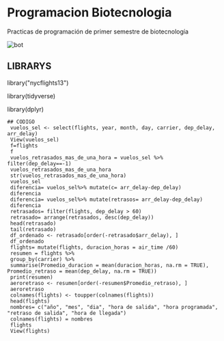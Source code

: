 # Programacion Biotecnologia
Practicas de programación de primer semestre de biotecnología 

![bot](https://github.com/user-attachments/assets/b5589fac-d5f9-4540-b878-220909aff27e)

## LIBRARYS 
library("nycflights13")

library(tidyverse)

library(dplyr) 
```
## CODIGO
 vuelos_sel <- select(flights, year, month, day, carrier, dep_delay, arr_delay)
 View(vuelos_sel)
 f=flights
 f
 vuelos_retrasados_mas_de_una_hora = vuelos_sel %>% filter(dep_delay==-1)
 vuelos_retrasados_mas_de_una_hora
 str(vuelos_retrasados_mas_de_una_hora)
 vuelos_sel
 diferencia= vuelos_sel%>% mutate(c= arr_delay-dep_delay)
 diferencia
 diferencia= vuelos_sel%>% mutate(retrasos= arr_delay-dep_delay)
 diferencia
 retrasados= filter(flights, dep_delay > 60)
 retrasado= arrange(retrasados, desc(dep_delay))
 head(retrasado)
 tail(retrasado)
 df_ordenado <- retrasado[order(-retrasado$arr_delay), ]
 df_ordenado
 flights= mutate(flights, duracion_horas = air_time /60)
 resumen = flights %>%
 group_by(carrier) %>%
 summarise(Promedio_duracion = mean(duracion_horas, na.rm = TRUE), Promedio_retraso = mean(dep_delay, na.rm = TRUE))
 print(resumen)
 aeroretraso <- resumen[order(-resumen$Promedio_retraso), ]
 aeroretraso
 colnames(flights) <- toupper(colnames(flights))
 head(flights)
 nombres= c("año", "mes", "dia", "hora de salida", "hora programada", "retraso de salida", "hora de llegada")
 colnames(flights) = nombres
 flights
 View(flights)
